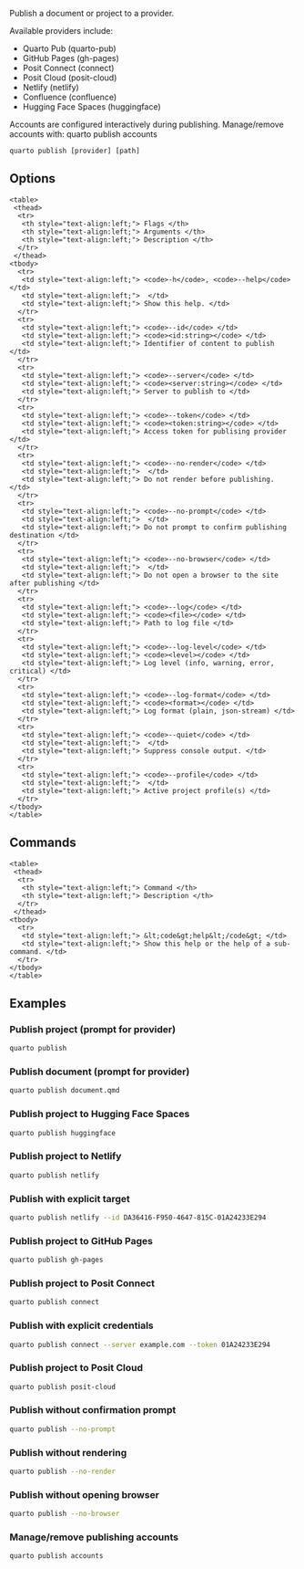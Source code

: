 Publish a document or project to a provider.

Available providers include:

 - Quarto Pub (quarto-pub)
 - GitHub Pages (gh-pages)
 - Posit Connect (connect)
 - Posit Cloud (posit-cloud)
 - Netlify (netlify)
 - Confluence (confluence)
 - Hugging Face Spaces (huggingface)

Accounts are configured interactively during publishing.
Manage/remove accounts with: quarto publish accounts

``` {.bash}
quarto publish [provider] [path]
```


## Options


```{=html}
<table>
 <thead>
  <tr>
   <th style="text-align:left;"> Flags </th>
   <th style="text-align:left;"> Arguments </th>
   <th style="text-align:left;"> Description </th>
  </tr>
 </thead>
<tbody>
  <tr>
   <td style="text-align:left;"> <code>-h</code>, <code>--help</code> </td>
   <td style="text-align:left;">  </td>
   <td style="text-align:left;"> Show this help. </td>
  </tr>
  <tr>
   <td style="text-align:left;"> <code>--id</code> </td>
   <td style="text-align:left;"> <code><id:string></code> </td>
   <td style="text-align:left;"> Identifier of content to publish </td>
  </tr>
  <tr>
   <td style="text-align:left;"> <code>--server</code> </td>
   <td style="text-align:left;"> <code><server:string></code> </td>
   <td style="text-align:left;"> Server to publish to </td>
  </tr>
  <tr>
   <td style="text-align:left;"> <code>--token</code> </td>
   <td style="text-align:left;"> <code><token:string></code> </td>
   <td style="text-align:left;"> Access token for publising provider </td>
  </tr>
  <tr>
   <td style="text-align:left;"> <code>--no-render</code> </td>
   <td style="text-align:left;">  </td>
   <td style="text-align:left;"> Do not render before publishing. </td>
  </tr>
  <tr>
   <td style="text-align:left;"> <code>--no-prompt</code> </td>
   <td style="text-align:left;">  </td>
   <td style="text-align:left;"> Do not prompt to confirm publishing destination </td>
  </tr>
  <tr>
   <td style="text-align:left;"> <code>--no-browser</code> </td>
   <td style="text-align:left;">  </td>
   <td style="text-align:left;"> Do not open a browser to the site after publishing </td>
  </tr>
  <tr>
   <td style="text-align:left;"> <code>--log</code> </td>
   <td style="text-align:left;"> <code><file></code> </td>
   <td style="text-align:left;"> Path to log file </td>
  </tr>
  <tr>
   <td style="text-align:left;"> <code>--log-level</code> </td>
   <td style="text-align:left;"> <code><level></code> </td>
   <td style="text-align:left;"> Log level (info, warning, error, critical) </td>
  </tr>
  <tr>
   <td style="text-align:left;"> <code>--log-format</code> </td>
   <td style="text-align:left;"> <code><format></code> </td>
   <td style="text-align:left;"> Log format (plain, json-stream) </td>
  </tr>
  <tr>
   <td style="text-align:left;"> <code>--quiet</code> </td>
   <td style="text-align:left;">  </td>
   <td style="text-align:left;"> Suppress console output. </td>
  </tr>
  <tr>
   <td style="text-align:left;"> <code>--profile</code> </td>
   <td style="text-align:left;">  </td>
   <td style="text-align:left;"> Active project profile(s) </td>
  </tr>
</tbody>
</table>
```



## Commands


```{=html}
<table>
 <thead>
  <tr>
   <th style="text-align:left;"> Command </th>
   <th style="text-align:left;"> Description </th>
  </tr>
 </thead>
<tbody>
  <tr>
   <td style="text-align:left;"> &lt;code&gt;help&lt;/code&gt; </td>
   <td style="text-align:left;"> Show this help or the help of a sub-command. </td>
  </tr>
</tbody>
</table>
```



## Examples
### Publish project (prompt for provider)

``` {.bash filename='Terminal'}
quarto publish
```

### Publish document (prompt for provider)

``` {.bash filename='Terminal'}
quarto publish document.qmd
```

### Publish project to Hugging Face Spaces

``` {.bash filename='Terminal'}
quarto publish huggingface
```

### Publish project to Netlify

``` {.bash filename='Terminal'}
quarto publish netlify
```

### Publish with explicit target

``` {.bash filename='Terminal'}
quarto publish netlify --id DA36416-F950-4647-815C-01A24233E294
```

### Publish project to GitHub Pages

``` {.bash filename='Terminal'}
quarto publish gh-pages
```

### Publish project to Posit Connect

``` {.bash filename='Terminal'}
quarto publish connect
```

### Publish with explicit credentials

``` {.bash filename='Terminal'}
quarto publish connect --server example.com --token 01A24233E294
```

### Publish project to Posit Cloud

``` {.bash filename='Terminal'}
quarto publish posit-cloud
```

### Publish without confirmation prompt

``` {.bash filename='Terminal'}
quarto publish --no-prompt
```

### Publish without rendering

``` {.bash filename='Terminal'}
quarto publish --no-render
```

### Publish without opening browser

``` {.bash filename='Terminal'}
quarto publish --no-browser
```

### Manage/remove publishing accounts

``` {.bash filename='Terminal'}
quarto publish accounts
```


